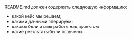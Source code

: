 README.md должен содержать следующую информацию:

* какой кейс мы решаем;
* какими данными оперируем;
* каковы были этапы работы над проектом;
* какие результаты были получены.